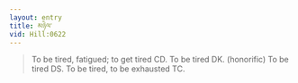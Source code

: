 ```yaml
---
layout: entry
title: མཉེལ་
vid: Hill:0622
---
```

> To be tired, fatigued; to get tired CD\. To be tired DK\. (honorific) To be tired DS\. To be tired, to be exhausted TC\.



